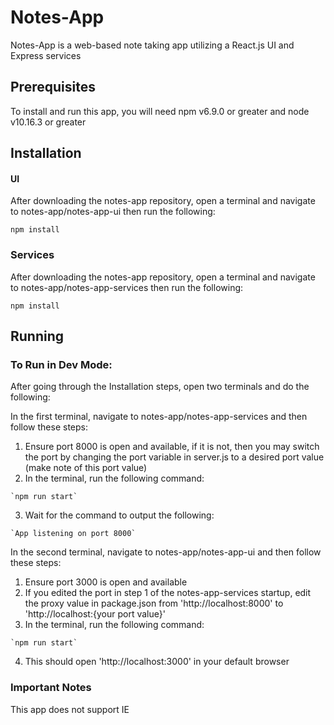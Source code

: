 # Notes-App

Notes-App is a web-based note taking app utilizing a React.js UI and Express services

## Prerequisites

To install and run this app, you will need npm v6.9.0 or greater and node v10.16.3 or greater

## Installation

#### UI

After downloading the notes-app repository, open a terminal and navigate to notes-app/notes-app-ui then run the following:

`npm install`


### Services

After downloading the notes-app repository, open a terminal and navigate to notes-app/notes-app-services then run the following:

`npm install`

## Running

### To Run in Dev Mode:

After going through the Installation steps, open two terminals and do the following:

In the first terminal, navigate to notes-app/notes-app-services and then follow these steps:
  1. Ensure port 8000 is open and available, if it is not, then you may switch the port by changing the port variable in server.js to a desired port value (make note of this port value)
  2. In the terminal, run the following command:
  
    `npm run start`
  3. Wait for the command to output the following:
  
    `App listening on port 8000`
    
In the second terminal, navigate to notes-app/notes-app-ui and then follow these steps:
  1. Ensure port 3000 is open and available
  2. If you edited the port in step 1 of the notes-app-services startup, edit the proxy value in package.json from 'http://localhost:8000' to 'http://localhost:{your port value}'
  3. In the terminal, run the following command:
    
    `npm run start`
  4. This should open 'http://localhost:3000' in your default browser
  
### Important Notes
This app does not support IE
